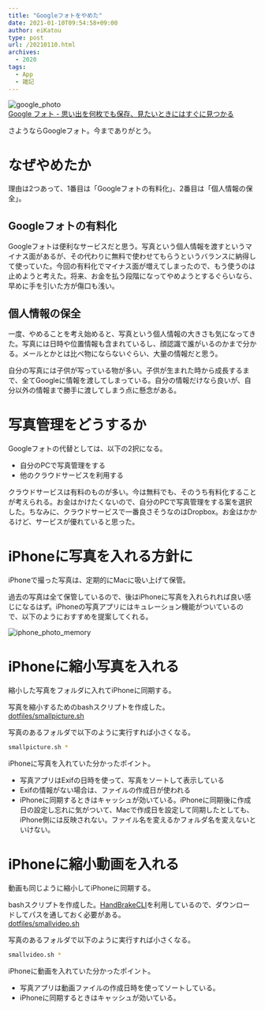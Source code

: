```yaml
---
title: "Googleフォトをやめた"
date: 2021-01-10T09:54:58+09:00
author: eiKatou
type: post
url: /20210110.html
archives:
  - 2020
tags:
  - App
  - 雑記
---
```


![google_photo](/uploads/2021/01/google_photo.png)  
[Google フォト - 思い出を何枚でも保存、見たいときにはすぐに見つかる](https://www.google.com/intl/ja/photos/about/)

さようならGoogleフォト。今までありがとう。


<!--more-->

# なぜやめたか
理由は2つあって、1番目は「Googleフォトの有料化」、2番目は「個人情報の保全」。

## Googleフォトの有料化
Googleフォトは便利なサービスだと思う。写真という個人情報を渡すというマイナス面があるが、その代わりに無料で使わせてもらうというバランスに納得して使っていた。今回の有料化でマイナス面が増えてしまったので、もう使うのは止めようと考えた。将来、お金を払う段階になってやめようとするぐらいなら、早めに手を引いた方が傷口も浅い。

## 個人情報の保全
一度、やめることを考え始めると、写真という個人情報の大きさも気になってきた。写真には日時や位置情報も含まれているし、顔認識で誰がいるのかまで分かる。メールとかとは比べ物にならないぐらい、大量の情報だと思う。

自分の写真には子供が写っている物が多い。子供が生まれた時から成長するまで、全てGoogleに情報を渡してしまっている。自分の情報だけなら良いが、自分以外の情報まで勝手に渡してしまう点に懸念がある。

# 写真管理をどうするか
Googleフォトの代替としては、以下の2択になる。
- 自分のPCで写真管理をする
- 他のクラウドサービスを利用する

クラウドサービスは有料のものが多い。今は無料でも、そのうち有料化することが考えられる。お金はかけたくないので、自分のPCで写真管理をする案を選択した。ちなみに、クラウドサービスで一番良さそうなのはDropbox。お金はかかるけど、サービスが優れていると思った。

# iPhoneに写真を入れる方針に
iPhoneで撮った写真は、定期的にMacに吸い上げて保管。

過去の写真は全て保管しているので、後はiPhoneに写真を入れられれば良い感じになるはず。iPhoneの写真アプリにはキュレーション機能がついているので、以下のようにおすすめを提案してくれる。

![iphone_photo_memory](/uploads/2021/01/iphone_photo_memory.png)  

# iPhoneに縮小写真を入れる
縮小した写真をフォルダに入れてiPhoneに同期する。

写真を縮小するためのbashスクリプトを作成した。  
[dotfiles/smallpicture.sh](https://github.com/eiKatou/dotfiles/blob/master/bin/smallpicture.sh)

写真のあるフォルダで以下のように実行すれば小さくなる。
```bash
smallpicture.sh *
```

iPhoneに写真を入れていた分かったポイント。
- 写真アプリはExifの日時を使って、写真をソートして表示している
- Exifの情報がない場合は、ファイルの作成日が使われる
- iPhoneに同期するときはキャッシュが効いている。iPhoneに同期後に作成日の設定し忘れに気がついて、Macで作成日を設定して同期したとしても、iPhone側には反映されない。ファイル名を変えるかフォルダ名を変えないといけない。

# iPhoneに縮小動画を入れる
動画も同じように縮小してiPhoneに同期する。

bashスクリプトを作成した。[HandBrakeCLI](https://handbrake.fr/downloads2.php)を利用しているので、ダウンロードしてパスを通しておく必要がある。  
[dotfiles/smallvideo.sh](https://github.com/eiKatou/dotfiles/blob/master/bin/smallvideo.sh)

写真のあるフォルダで以下のように実行すれば小さくなる。
```bash
smallvideo.sh *
```

iPhoneに動画を入れていた分かったポイント。
- 写真アプリは動画ファイルの作成日時を使ってソートしている。
- iPhoneに同期するときはキャッシュが効いている。

